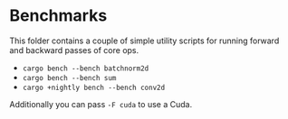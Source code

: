 # Benchmarks

This folder contains a couple of simple utility scripts for running
forward and backward passes of core ops.

- `cargo bench --bench batchnorm2d`
- `cargo bench --bench sum`
- `cargo +nightly bench --bench conv2d`

Additionally you can pass `-F cuda` to use a Cuda.
